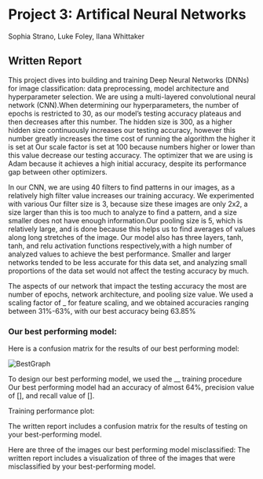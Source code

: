 # Project 3: Artifical Neural Networks
Sophia Strano, Luke Foley, Ilana Whittaker

## Written Report

This project dives into building and training Deep Neural Networks (DNNs) for image classification: data preprocessing, model architecture and hyperparameter selection.
We are using a multi-layered convolutional neural network (CNN).When determining our  hyperparameters, the number of epochs is restricted to 30, as our model’s testing accuracy plateaus and then decreases after this number.
The hidden size is 300, as a higher hidden size continuously increases our testing accuracy, however this number greatly increases the time cost of running the algorithm the higher it is set at
Our scale factor is set at 100 because numbers higher or lower than this value decrease our testing accuracy.
The optimizer that we are using is Adam because it achieves a high initial accuracy, despite its performance gap between other optimizers.

In our CNN, we are using 40 filters to find patterns in our images, as a relatively high filter value increases our training accuracy. We experimented with various Our filter size is 3, because size these images are only 2x2, a size larger than this is too much to analyze to find a pattern, and a size smaller does not have enough information.Our pooling size is 5, which is relatively large, and is done because this helps us to find averages of values along long stretches of the image. Our model also has three layers, tanh, tanh, and relu activation functions respectively,with a high number of analyzed values to achieve the best performance. Smaller and larger networks tended to be less accurate for this data set, and analyzing small proportions of the data set would not affect the testing accuracy by much.

The aspects of our network that impact the testing accuracy the most are number of epochs, network architecture, and pooling size value. We used a scaling factor of _ for feature scaling, and we obtained accuracies ranging between 31%-63%, with our best accuracy being 63.85%

### Our best performing model:
Here is a confusion matrix for the results of our best performing model:

![BestGraph](https://user-images.githubusercontent.com/64103447/195634316-eff6334d-7de5-4b64-9898-ac6eaa1dcd67.png)

To design our best performing model, we used the __ training procedure
Our best performing model had an accuracy of almost 64%, precision value of [], and recall value of []. 

Training performance plot:


The written report includes a confusion matrix for the results of testing on your best-performing model.

Here are three of the images our best performing model misclassified: 
The written report includes a visualization of three of the images that were misclassified by your best-performing model.


